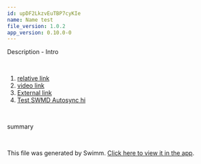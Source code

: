 ```yaml
---
id: upDF2LkzvEuTBP7cyKIe
name: Name test
file_version: 1.0.2
app_version: 0.10.0-0
---
```


<!-- Intro - Do not remove this comment -->
Description - Intro

<br/>

<!-- Steps - Do not remove this comment -->
1. [relative link](/README.md)
2. [video link](https://www.youtube.com/watch?v=DkGV5F4XnfQ)
3. [External link](https://swimm.io)
4. [Test SWMD Autosync hi](test-swmd-autosync-hi.Jy_Wg.sw.md)


<br/>

<!-- Summary - Do not remove this comment -->
summary

<br/>

This file was generated by Swimm. [Click here to view it in the app](http://localhost:5000/repos/Z2l0aHViJTNBJTNBc3ItZXh0ZW5zaW9uJTNBJTNBZG91ZWs=/playlists/upDF2LkzvEuTBP7cyKIe).